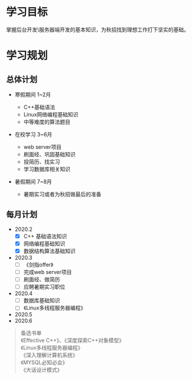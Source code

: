 # 学习目标

掌握后台开发\服务器端开发的基本知识，为秋招找到理想工作打下坚实的基础。  

# 学习规划

## 总体计划
* 寒假期间 1~2月
  * C++基础语法
  * Linux网络编程基础知识
  * 中等难度的算法题目
  
* 在校学习 3~6月
  * web server项目
  * 刷面经、巩固基础知识
  * 投简历、找实习
  * 学习数据库相关知识
  
* 暑假期间 7~8月
  * 暑期实习或者为秋招做最后的准备
  
## 每月计划
* 2020.2  
  * [x] C++ 基础语法知识
  * [x] 网络编程基础知识
  * [x] 数据结构算法基础知识
  
* 2020.3
  * [ ] 《剑指offer》
  * [ ] 完成web server项目
  * [ ] 刷面经、做简历
  * [ ] 应聘暑期实习职位
  
* 2020.4
  * [ ] 数据库基础知识
  * [ ] 《Linux多线程服务器编程》
* 2020.5
* 2020.6

>备选书单  
《Effective C++》、《深度探索C++对象模型》  
《Linux多线程服务器编程》  
《深入理解计算机系统》  
《MYSQL必知必会》  
《大话设计模式》  

